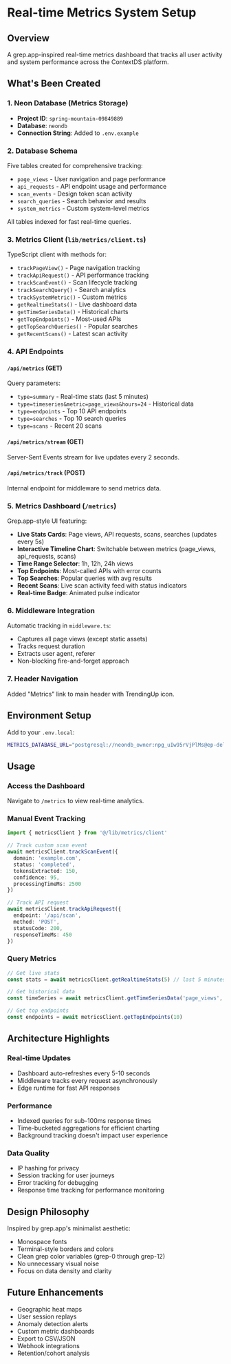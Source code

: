 # Real-time Metrics System Setup

## Overview
A grep.app-inspired real-time metrics dashboard that tracks all user activity and system performance across the ContextDS platform.

## What's Been Created

### 1. Neon Database (Metrics Storage)
- **Project ID**: `spring-mountain-09849889`
- **Database**: `neondb`
- **Connection String**: Added to `.env.example`

### 2. Database Schema
Five tables created for comprehensive tracking:
- `page_views` - User navigation and page performance
- `api_requests` - API endpoint usage and performance
- `scan_events` - Design token scan activity
- `search_queries` - Search behavior and results
- `system_metrics` - Custom system-level metrics

All tables indexed for fast real-time queries.

### 3. Metrics Client (`lib/metrics/client.ts`)
TypeScript client with methods for:
- `trackPageView()` - Page navigation tracking
- `trackApiRequest()` - API performance tracking
- `trackScanEvent()` - Scan lifecycle tracking
- `trackSearchQuery()` - Search analytics
- `trackSystemMetric()` - Custom metrics
- `getRealtimeStats()` - Live dashboard data
- `getTimeSeriesData()` - Historical charts
- `getTopEndpoints()` - Most-used APIs
- `getTopSearchQueries()` - Popular searches
- `getRecentScans()` - Latest scan activity

### 4. API Endpoints

#### `/api/metrics` (GET)
Query parameters:
- `type=summary` - Real-time stats (last 5 minutes)
- `type=timeseries&metric=page_views&hours=24` - Historical data
- `type=endpoints` - Top 10 API endpoints
- `type=searches` - Top 10 search queries
- `type=scans` - Recent 20 scans

#### `/api/metrics/stream` (GET)
Server-Sent Events stream for live updates every 2 seconds.

#### `/api/metrics/track` (POST)
Internal endpoint for middleware to send metrics data.

### 5. Metrics Dashboard (`/metrics`)
Grep.app-style UI featuring:
- **Live Stats Cards**: Page views, API requests, scans, searches (updates every 5s)
- **Interactive Timeline Chart**: Switchable between metrics (page_views, api_requests, scans)
- **Time Range Selector**: 1h, 12h, 24h views
- **Top Endpoints**: Most-called APIs with error counts
- **Top Searches**: Popular queries with avg results
- **Recent Scans**: Live scan activity feed with status indicators
- **Real-time Badge**: Animated pulse indicator

### 6. Middleware Integration
Automatic tracking in `middleware.ts`:
- Captures all page views (except static assets)
- Tracks request duration
- Extracts user agent, referer
- Non-blocking fire-and-forget approach

### 7. Header Navigation
Added "Metrics" link to main header with TrendingUp icon.

## Environment Setup

Add to your `.env.local`:

```bash
METRICS_DATABASE_URL="postgresql://neondb_owner:npg_uIw95rVjPlMs@ep-delicate-dream-afs86j9h-pooler.c-2.us-west-2.aws.neon.tech/neondb?channel_binding=require&sslmode=require"
```

## Usage

### Access the Dashboard
Navigate to `/metrics` to view real-time analytics.

### Manual Event Tracking
```typescript
import { metricsClient } from '@/lib/metrics/client'

// Track custom scan event
await metricsClient.trackScanEvent({
  domain: 'example.com',
  status: 'completed',
  tokensExtracted: 150,
  confidence: 95,
  processingTimeMs: 2500
})

// Track API request
await metricsClient.trackApiRequest({
  endpoint: '/api/scan',
  method: 'POST',
  statusCode: 200,
  responseTimeMs: 450
})
```

### Query Metrics
```typescript
// Get live stats
const stats = await metricsClient.getRealtimeStats(5) // last 5 minutes

// Get historical data
const timeSeries = await metricsClient.getTimeSeriesData('page_views', 24) // last 24 hours

// Get top endpoints
const endpoints = await metricsClient.getTopEndpoints(10)
```

## Architecture Highlights

### Real-time Updates
- Dashboard auto-refreshes every 5-10 seconds
- Middleware tracks every request asynchronously
- Edge runtime for fast API responses

### Performance
- Indexed queries for sub-100ms response times
- Time-bucketed aggregations for efficient charting
- Background tracking doesn't impact user experience

### Data Quality
- IP hashing for privacy
- Session tracking for user journeys
- Error tracking for debugging
- Response time tracking for performance monitoring

## Design Philosophy
Inspired by grep.app's minimalist aesthetic:
- Monospace fonts
- Terminal-style borders and colors
- Clean grep color variables (grep-0 through grep-12)
- No unnecessary visual noise
- Focus on data density and clarity

## Future Enhancements
- Geographic heat maps
- User session replays
- Anomaly detection alerts
- Custom metric dashboards
- Export to CSV/JSON
- Webhook integrations
- Retention/cohort analysis